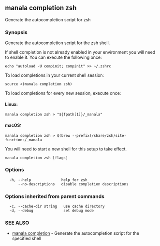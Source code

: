 ## manala completion zsh

Generate the autocompletion script for zsh

### Synopsis

Generate the autocompletion script for the zsh shell.

If shell completion is not already enabled in your environment you will need
to enable it.  You can execute the following once:

	echo "autoload -U compinit; compinit" >> ~/.zshrc

To load completions in your current shell session:

	source <(manala completion zsh)

To load completions for every new session, execute once:

#### Linux:

	manala completion zsh > "${fpath[1]}/_manala"

#### macOS:

	manala completion zsh > $(brew --prefix)/share/zsh/site-functions/_manala

You will need to start a new shell for this setup to take effect.


```
manala completion zsh [flags]
```

### Options

```
  -h, --help              help for zsh
      --no-descriptions   disable completion descriptions
```

### Options inherited from parent commands

```
  -c, --cache-dir string   use cache directory
  -d, --debug              set debug mode
```

### SEE ALSO

* [manala completion](manala_completion.md)	 - Generate the autocompletion script for the specified shell

